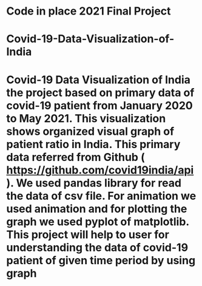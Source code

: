 # Code in place 2021 Final Project
# Covid-19-Data-Visualization-of-India 
# Covid-19 Data Visualization of India the project based on primary data of covid-19 patient from January 2020  to May 2021. This visualization shows organized visual graph of patient ratio in India. This primary data referred from Github ( https://github.com/covid19india/api ). We used pandas library for read the data of csv file. For animation we used animation and for plotting the graph we used pyplot of matplotlib. This project will help to user for understanding the data of covid-19 patient of given time period by using graph
